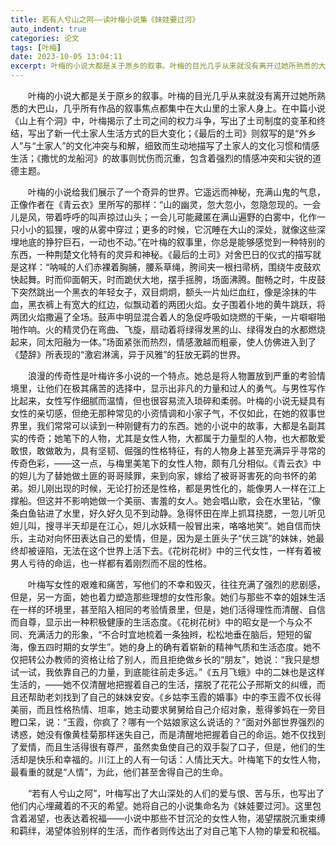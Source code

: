 ```yaml
---
title: 若有人兮山之阿——读叶梅小说集《妹娃要过河》
auto_indent: true
categories: 论文
tags: [叶梅]
date: 2023-10-05 13:04:11
excerpt: 叶梅的小说大都是关于原乡的叙事。叶梅的目光几乎从来就没有离开过她所熟悉的大巴山，几乎所有作品的叙事焦点都集中在大山里的土家人身上。在中篇小说《山上有个洞》中，叶梅揭示了土司之间的权力斗争，写出了土司制度的变革和终结，写出了新一代土家人生活方式的巨大变化；《最后的土司》则叙写的是“外乡人”与“土家人”的文化冲突与和解，细致而生动地描写了土家人的文化习惯和情感生活；《撒忧的龙船河》的故事则忧伤而沉重，包含着强烈的情感冲突和尖锐的道德主题。
---
```

　　叶梅的小说大都是关于原乡的叙事。叶梅的目光几乎从来就没有离开过她所熟悉的大巴山，几乎所有作品的叙事焦点都集中在大山里的土家人身上。在中篇小说《山上有个洞》中，叶梅揭示了土司之间的权力斗争，写出了土司制度的变革和终结，写出了新一代土家人生活方式的巨大变化；《最后的土司》则叙写的是“外乡人”与“土家人”的文化冲突与和解，细致而生动地描写了土家人的文化习惯和情感生活；《撒忧的龙船河》的故事则忧伤而沉重，包含着强烈的情感冲突和尖锐的道德主题。

　　叶梅的小说给我们展示了一个奇异的世界。它遥远而神秘，充满山鬼的气息，正像作者在《青云衣》里所写的那样：“山的幽灵，忽大忽小，忽隐忽现的。一会儿是风，带着呼呼的叫声掠过山头；一会儿可能藏匿在满山遍野的白雾中，化作一只小小的狐狸，嗖的从雾中穿过；更多的时候，它沉睡在大山的深处，就像这些深埋地底的狰狞巨石，一动也不动。”在叶梅的叙事里，你总是能够感觉到一种特别的东西，一种荆楚文化特有的灵异和神秘。《最后的土司》对舍巴日的仪式的描写就是这样：“呐喊的人们赤裸着胸脯，腰系草绳，胯间夹一根扫帚柄，围绕牛皮鼓欢快起舞。时而仰面朝天，时而跪伏大地，摆手摇胯，场面沸腾。酣畅之时，牛皮鼓下突然跳出一个黑衣的年轻女子，双目炯炯，额头一片灿烂血红，像是涂抹的牛血，黑衣裤上有宽大的红边，似飘动着的两团火焰。女子围着仆地的黄牛跳跃，将两团火焰撒遍了全场。鼓声中明显混合着人的急促呼吸如烧燃的干柴，一片噼噼啪啪作响。火的精灵仍在弯曲、飞旋，扇动着将绿得发黑的山、绿得发白的水都燃烧起来，同太阳融为一体。”场面紧张而热烈，情感激越而粗豪，使人仿佛进入到了《楚辞》所表现的“激宕淋漓，异于风雅”的狂放无羁的世界。

　　浪漫的传奇性是叶梅许多小说的一个特点。她总是将人物置放到严重的考验情境里，让他们在极其痛苦的选择中，显示出非凡的力量和过人的勇气。与男性写作比起来，女性写作细腻而温情，但也很容易流入琐碎和柔弱。叶梅的小说无疑具有女性的亲切感，但绝无那种常见的小资情调和小家子气，不仅如此，在她的叙事世界里，我们常常可以读到一种刚健有力的东西。她的小说中的故事，大都是名副其实的传奇；她笔下的人物，尤其是女性人物，大都属于力量型的人物，也大都敢爱敢恨，敢做敢为，具有坚韧、倔强的性格特征，有的人物身上甚至充满异乎寻常的传奇色彩，——这一点，与梅里美笔下的女性人物，颇有几分相似。《青云衣》中的妲儿为了替她做土匪的哥哥赎罪，来到向家，嫁给了被哥哥害死的向书怀的弟弟。妲儿刚出现的时候，无论打扮还是性格，都是男性化的，能像男人一样在江上撑船。但这并不影响她做一个美丽、害羞的女人。她会唱山歌，会在水里钻，“像条白鱼钻进了水里，好久好久见不到动静。急得怀田在岸上抓耳挠腮，一忽儿听见妲儿叫，搜寻半天却是在江心，妲儿水妖精一般冒出来，咯咯地笑”。她自信而快乐，主动对向怀田表达自己的爱情，但是，因为是土匪头子“伏三跳”的妹妹，她最终却被诬陷，无法在这个世界上活下去。《花树花树》中的三代女性，一样有着被男人亏待的命运，也一样都有着刚烈而不屈的性格。

　　叶梅写女性的艰难和痛苦，写他们的不幸和毁灭，往往充满了强烈的悲剧感，但是，另一方面，她也着力塑造那些理想的女性形象。她们与那些不幸的姐妹生活在一样的环境里，甚至陷入相同的考验情景里，但是，她们活得理性而清醒、自信而自尊，显示出一种积极健康的生活态度。《花树花树》中的昭女是一个与众不同、充满活力的形象，“不合时宜地梳着一条独辫，松松地垂在脑后，短短的留海，像五四时期的女学生”。她的身上的确有着崭新的精神气质和生活态度。她不仅把转公办教师的资格让给了别人，而且拒绝做乡长的“朋友”，她说：“我只是想试一试，我依靠自己的力量，到底能往前走多远。”《五月飞蛾》中的二妹也是这样生活的，——她不仅清醒地把握着自己的生活，摆脱了花花公子邢斯文的纠缠，而且还帮助老刘找到了自己的妹妹安安。《乡姑李玉霞的婚事》中的李玉霞不仅长得美丽，而且性格热情、坦率，她主动要求舅舅给自己介绍对象，惹得爹妈在一旁目瞪口呆，说：“玉霞，你疯了？哪有一个姑娘家这么说话的？”面对外部世界强烈的诱惑，她没有像黄桂菊那样迷失自己，而是清醒地把握着自己的命运。她不仅找到了爱情，而且生活得很有尊严，虽然卖鱼使自己的双手裂了口子，但是，他们的生活却是快乐和幸福的。川江上的人有一句话：人情比天大。叶梅笔下的女性人物，最看重的就是“人情”，为此，他们甚至舍得自己的生命。

　　“若有人兮山之阿”，叶梅写出了大山深处的人们的爱与恨、苦与乐，也写出了他们内心埋藏着的不灭的希望。她将自己的小说集命名为《妹娃要过河》。这里包含着渴望，也表达着祝福——小说中那些不甘沉沦的女性人物，渴望摆脱沉重束缚和羁绊，渴望体验别样的生活，而作者则传达出了对自己笔下人物的挚爱和祝福。
